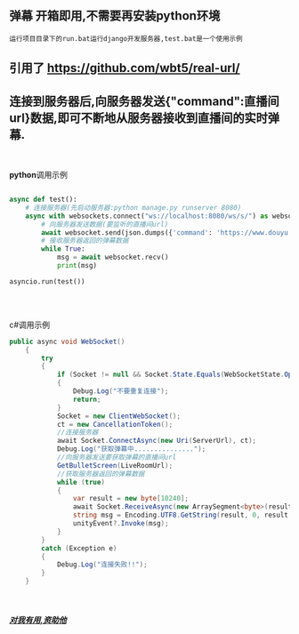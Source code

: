 ##  弹幕 **开箱即用,不需要再安装python环境**
`运行项目目录下的run.bat运行django开发服务器,test.bat是一个使用示例`
## 引用了 <https://github.com/wbt5/real-url/>
## 连接到服务器后,向服务器发送{"command":直播间url}数据,即可不断地从服务器接收到直播间的实时弹幕.
<br> 

**python**调用示例
```python

async def test():
    # 连接服务器(先启动服务器:python manage.py runserver 8080)
    async with websockets.connect("ws://localhost:8080/ws/s/") as websocket:
        # 向服务器发送数据(要监听的直播间url)
        await websocket.send(json.dumps({'command': 'https://www.douyu.com/85894'}))
        # 接收服务器返回的弹幕数据
        while True:
            msg = await websocket.recv()
            print(msg)

asyncio.run(test())



```

<br>

c#调用示例
```csharp
public async void WebSocket()
    {
        try
        {       
            if (Socket != null && Socket.State.Equals(WebSocketState.Open))
            {
                Debug.Log("不要重复连接");
                return;
            }
            Socket = new ClientWebSocket();
            ct = new CancellationToken();
            //连接服务器
            await Socket.ConnectAsync(new Uri(ServerUrl), ct);
            Debug.Log("获取弹幕中...............");
            //向服务器发送要获取弹幕的直播间url
            GetBulletScreen(LiveRoomUrl);
            //获取服务器返回的弹幕数据
            while (true)
            {
                var result = new byte[10240];
                await Socket.ReceiveAsync(new ArraySegment<byte>(result), ct);
                string msg = Encoding.UTF8.GetString(result, 0, result.Length);
                unityEvent?.Invoke(msg);
            }
        }
        catch (Exception e)
        {
            Debug.Log("连接失败!!");
        }
    }

```
<br>

##### [对我有用,资助他](https://qq292.github.io://qq292.github.io/)








